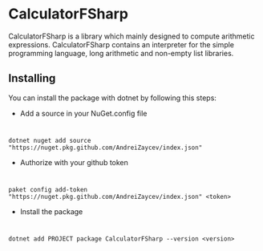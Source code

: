 # CalculatorFSharp

CalculatorFSharp is a library which mainly designed to compute arithmetic expressions.
CalculatorFSharp contains an interpreter for the simple programming language, long arithmetic and non-empty list libraries.

## Installing

You can install the package with dotnet by following this steps:

* Add a source in your NuGet.config file
#
	dotnet nuget add source "https://nuget.pkg.github.com/AndreiZaycev/index.json"
* Authorize with your github token
#
	paket config add-token "https://nuget.pkg.github.com/AndreiZaycev/index.json" <token>
* Install the package
#
	dotnet add PROJECT package CalculatorFSharp --version <version>